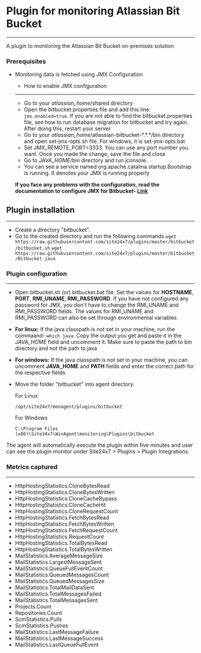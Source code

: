 # Plugin for monitoring Atlassian Bit Bucket
---
A plugin to monitoring the Atlassian Bit Bucket on-premises solution

### Prerequisites

* Monitoring data is fetched using JMX Configuration

    * How to enable JMX configuration
    ---
    * Go to your *atlassian_home*/shared directory
    * Open the bitbucket.properties file and add this line: `jmx.enabled=true`. If you are not able to find the bitbucket.properties file, see how to run database migration for bitbucket and try again. After doing this, restart your server
    * Go to your *atlassian_home*/atlassian-bitbucket-\*.\*\.*/bin directory and open set-jmx-opts.sh file. For windows, it is set-jmx-opts.bat
    * Set JMX_REMOTE_PORT=3333. You can use any port number you want. Once you made the change, save the file and close
    * Go to *JAVA_HOME*/bin directory and run jconsole. 
    * You can see a service named org.apache.catalina.startup.Bootstrap is running. It denotes your JMX is running properly

    **If you face any problems with the configuration, read the documentation to configure JMX for Bitbucket- [Link](https://confluence.atlassian.com/bitbucketserver/enabling-jmx-counters-for-performance-monitoring-776640189.html)**

## Plugin installation
___

* Create a directory "bitbucket".
* Go to the created directory and run the following commands
`wget https://raw.githubusercontent.com/site24x7/plugins/master/bitbucket/bitbucket.sh`
`wget https://raw.githubusercontent.com/site24x7/plugins/master/bitbucket/Bitbucket.java`


### Plugin configuration
---
* Open bitbucket.sh (or) bitbucket.bat file. Set the values for **HOSTNAME**, **PORT**, **RMI_UNAME**, **RMI_PASSWORD**. If you have not configured any password for JMX, you don't have to change the RMI_UNAME and RMI_PASSWORD fields. The values for RMI_UNAME and RMI_PASSWORD can also be set through environmental variables
* **For linux:** If the java classpath is not set in your machine, run the commaand- `which java`. Copy the output you get and paste it in the *JAVA_HOME* field and uncomment it. Make sure to paste the path to bin directory and not the path to java
* **For windows:** If the java classpath is not set in your machine, you can uncomment **JAVA_HOME** and **PATH** fields and enter the correct path for the respective fields

* Move the folder "bitbucket" into agent directory.
   
   For Linux
   ```
   /opt/site24x7/monagent/plugins/bitbucket
   ```
   
   For Windows
   ```
   C:\Program Files (x86)\Site24x7\WinAgent\monitoring\Plugins\bitbucket
   ```
The agent will automatically execute the plugin within five minutes and user can see the plugin monitor under Site24x7 > Plugins > Plugin Integrations.

### Metrics captured
---
* HttpHostingStatistics.CloneBytesRead
* HttpHostingStatistics.CloneBytesWritten
* HttpHostingStatistics.CloneCacheBypass
* HttpHostingStatistics.CloneCacheHit
* HttpHostingStatistics.CloneRequestCount
* HttpHostingStatistics.FetchBytesRead
* HttpHostingStatistics.FetchBytesWritten
* HttpHostingStatistics.FetchRequestCount
* HttpHostingStatistics.RequestCount
* HttpHostingStatistics.TotalBytesRead
* HttpHostingStatistics.TotalBytesWritten
* MailStatistics.AverageMessageSize
* MailStatistics.LargestMessageSent
* MailStatistics.QueueFullEventCount
* MailStatistics.QueuedMessagesCount
* MailStatistics.QueuedMessagesSize
* MailStatistics.TotalMailDataSent
* MailStatistics.TotalMessagesFailed
* MailStatistics.TotalMessagesSent
* Projects.Count
* Repositories.Count
* ScmStatistics.Pulls
* ScmStatistics.Pushes
* MailStatistics.LastMessageFailure
* MailStatistics.LastMessageSuccess
* MailStatistics.LastQueueFullEvent
